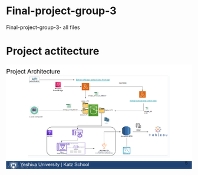 # Final-project-group-3
Final-project-group-3- all files

# Project actitecture
![alt text](Arc.png)


